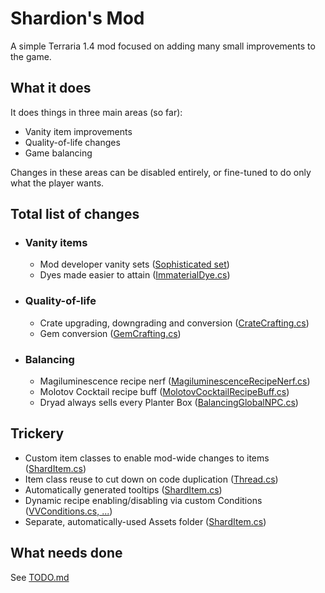 # Shardion's Mod
A simple Terraria 1.4 mod focused on adding many small improvements to the game.

## What it does
It does things in three main areas (so far):
- Vanity item improvements
- Quality-of-life changes
- Game balancing

Changes in these areas can be disabled entirely, or fine-tuned to do only what the player wants.

## Total list of changes
- ### Vanity items
  - Mod developer vanity sets ([Sophisticated set](https://github.com/Shardion/ShardionsMod/tree/master/Content/VV/Items/Vanity/Sophisticated))
  - Dyes made easier to attain ([ImmaterialDye.cs](https://github.com/Shardion/ShardionsMod/blob/master/Content/VV/Items/Crafting/ImmaterialDye.cs))
- ### Quality-of-life
  - Crate upgrading, downgrading and conversion ([CrateCrafting.cs](https://github.com/Shardion/ShardionsMod/blob/master/Content/QoL/Recpies/CrateCrafting.cs))
  - Gem conversion ([GemCrafting.cs](https://github.com/Shardion/ShardionsMod/blob/master/Content/QoL/Recpies/GemCrafting.cs))
- ### Balancing
  - Magiluminescence recipe nerf ([MagiluminescenceRecipeNerf.cs](https://github.com/Shardion/ShardionsMod/blob/master/Content/Balancing/Recipes/MagiluminescenceRecipeNerf.cs))
  - Molotov Cocktail recipe buff ([MolotovCocktailRecipeBuff.cs](https://github.com/Shardion/ShardionsMod/blob/master/Content/Balancing/Recipes/MolotovCocktailRecipeBuff.cs))
  - Dryad always sells every Planter Box ([BalancingGlobalNPC.cs](https://github.com/Shardion/ShardionsMod/blob/master/Content/Balancing/NPCs/BalancingGlobalNPC.cs))

## Trickery
- Custom item classes to enable mod-wide changes to items ([ShardItem.cs](https://github.com/Shardion/ShardionsMod/blob/master/Utilities/ShardItem.cs))
- Item class reuse to cut down on code duplication ([Thread.cs](https://github.com/Shardion/ShardionsMod/blob/master/Content/VV/Items/Crafting/Thread/Thread.cs))
- Automatically generated tooltips ([ShardItem.cs](https://github.com/Shardion/ShardionsMod/blob/master/Utilities/ShardItem.cs))
- Dynamic recipe enabling/disabling via custom Conditions ([VVConditions.cs, ...](https://github.com/Shardion/ShardionsMod/blob/master/Content/VV/Recipes/VVConditions.cs))
- Separate, automatically-used Assets folder ([ShardItem.cs](https://github.com/Shardion/ShardionsMod/blob/master/Utilities/ShardItem.cs))

## What needs done
See [TODO.md](https://github.com/Shardion/ShardionsMod/blob/master/TODO.md)
